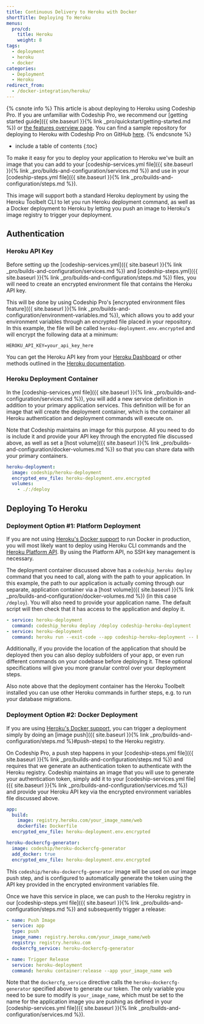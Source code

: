 ```yaml
---
title: Continuous Delivery to Heroku with Docker
shortTitle: Deploying To Heroku
menus:
  pro/cd:
    title: Heroku
    weight: 8
tags:
  - deployment
  - heroku
  - docker
categories:
  - Deployment
  - Heroku  
redirect_from:
  - /docker-integration/heroku/
---
```


{% csnote info %}
This article is about deploying to Heroku using Codeship Pro.
If you are unfamiliar with Codeship Pro, we recommend our [getting started guide]({{ site.baseurl }}{% link _pro/quickstart/getting-started.md %}) or [the features overview page](https://codeship.com/features/pro).
You can find a sample repository for deploying to Heroku with Codeship Pro on GitHub [here](https://github.com/codeship-library/heroku-deployment).
{% endcsnote %}

* include a table of contents
{:toc}

To make it easy for you to deploy your application to Heroku we've built an image that you can add to your [codeship-services.yml file]({{ site.baseurl }}{% link _pro/builds-and-configuration/services.md %}) and use in your [codeship-steps.yml file]({{ site.baseurl }}{% link _pro/builds-and-configuration/steps.md %}).

This image will support both a standard Heroku deployment by using the Heroku Toolbelt CLI to let you run Heroku deployment command, as well as a Docker deployment to Heroku by letting you push an image to Heroku's image registry to trigger your deployment.

## Authentication

### Heroku API Key

Before setting up the [codeship-services.yml]({{ site.baseurl }}{% link _pro/builds-and-configuration/services.md %}) and [codeship-steps.yml]({{ site.baseurl }}{% link _pro/builds-and-configuration/steps.md %}) files, you will need to create an encrypted environment file that contains the Heroku API key.

This will be done by using Codeship Pro's [encrypted environment files feature]({{ site.baseurl }}{% link _pro/builds-and-configuration/environment-variables.md %}), which allows you to add your environment variables through an encrypted file placed in your repository. In this example, the file will be called `heroku-deployment.env.encrypted` and will encrypt the following data at a minimum:

```
HEROKU_API_KEY=your_api_key_here
```

You can get the Heroku API key from your [Heroku Dashboard](https://dashboard.heroku.com/account) or other methods outlined in the [Heroku documentation](https://devcenter.heroku.com/articles/platform-api-quickstart#authentication).

### Heroku Deployment Container

In the [codeship-services.yml file]({{ site.baseurl }}{% link _pro/builds-and-configuration/services.md %}), you will add a new service definition in addition to your primary application services. This definition will be for an image that will create the deployment container, which is the container all Heroku authentication and deployment commands will execute on.

Note that Codeship maintains an image for this purpose. All you need to do is include it and provide your API key through the encrypted file discussed above, as well as set a [host volume]({{ site.baseurl }}{% link _pro/builds-and-configuration/docker-volumes.md %}) so that you can share data with your primary containers.

```yaml
heroku-deployment:
  image: codeship/heroku-deployment
  encrypted_env_file: heroku-deployment.env.encrypted
  volumes:
    - ./:/deploy
```

## Deploying To Heroku

### Deployment Option #1: Platform Deployment

If you are  not using [Heroku's Docker support](https://devcenter.heroku.com/articles/container-registry-and-runtime) to run Docker in production, you will most likely want to deploy using Heroku CLI commands and the [Heroku Platform API](https://devcenter.heroku.com/articles/build-and-release-using-the-api). By using the Platform API, no SSH key management is necessary.

The deployment container discussed above has a `codeship_heroku deploy` command that you need to call, along with the path to your application. In this example, the path to our application is actually coming through our separate, application container via a [host volume]({{ site.baseurl }}{% link _pro/builds-and-configuration/docker-volumes.md %}) (in this case `/deploy`). You will also need to provide your application name. The default script will then check that it has access to the application and deploy it.

```yaml
- service: heroku-deployment
  command: codeship_heroku deploy /deploy codeship-heroku-deployment
- service: heroku-deployment
  command: heroku run --exit-code --app codeship-heroku-deployment -- bundle exec rake db:migrate
```

Additionally, if you provide the location of the application that should be deployed then you can also deploy subfolders of your app, or even run different commands on your codebase before deploying it. These optional specifications will give you more granular control over your deployment steps.

Also note above that the deployment container has the Heroku Toolbelt installed you can use other Heroku commands in further steps, e.g. to run your database migrations.


### Deployment Option #2: Docker Deployment

If you are using [Heroku's Docker support](https://devcenter.heroku.com/articles/container-registry-and-runtime), you can trigger a deployment simply by doing an [image push]({{ site.baseurl }}{% link _pro/builds-and-configuration/steps.md %}#push-steps) to the Heroku registry.

On Codeship Pro, a push step happens in your [codeship-steps.yml file]({{ site.baseurl }}{% link _pro/builds-and-configuration/steps.md %}) and requires that we generate an authentication token to authenticate with the Heroku registry. Codeship maintains an image that you will use to generate your authentication token, simply add it to your [codeship-services.yml file]({{ site.baseurl }}{% link _pro/builds-and-configuration/services.md %}) and provide your Heroku API key via the encrypted environment variables file discussed above.

```yaml
app:
  build:
    image: registry.heroku.com/your_image_name/web
    dockerfile: Dockerfile
  encrypted_env_file: heroku-deployment.env.encrypted

heroku-dockercfg-generator:
  image: codeship/heroku-dockercfg-generator
  add_docker: true
  encrypted_env_file: heroku-deployment.env.encrypted
```

This `codeship/heroku-dockercfg-generator` image will be used on our image push step, and is configured to automatically generate the token using the API key provided in the encrypted environment variables file.

Once we have this service in place, we can push to the Heroku registry in our [codeship-steps.yml file]({{ site.baseurl }}{% link _pro/builds-and-configuration/steps.md %}) and subsequently trigger a release:

```yaml
- name: Push Image
  service: app
  type: push
  image_name: registry.heroku.com/your_image_name/web
  registry: registry.heroku.com
  dockercfg_service: heroku-dockercfg-generator

- name: Trigger Release
  service: heroku-deployment
  command: heroku container:release --app your_image_name web
```

Note that the `dockercfg_service` directive calls the `heroku-dockercfg-generator` specified above to generate our token. The only variable you need to be sure to modify is `your_image_name`, which must be set to the name for the application image you are pushing as defined in your [codeship-services.yml file]({{ site.baseurl }}{% link _pro/builds-and-configuration/services.md %}).
